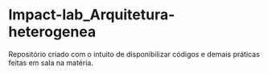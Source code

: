 # Impact-lab_Arquitetura-heterogenea

Repositório criado com o intuito de disponibilizar códigos e demais práticas feitas em sala na matéria.
